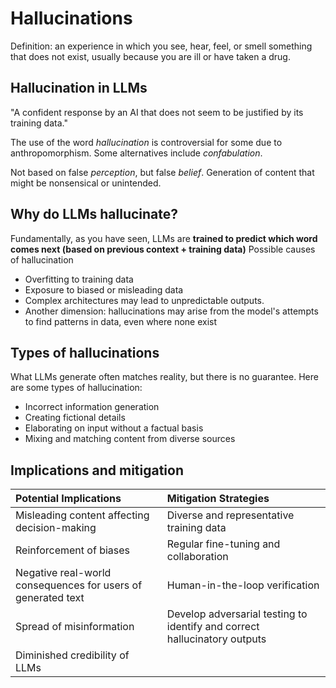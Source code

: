 # Hallucinations

Definition: an experience in which you see, hear, feel, or smell something that does not exist, usually because you are ill or have taken a drug.

## Hallucination in LLMs

"A confident response by an AI that does not seem to be justified by its training data."

The use of the word *hallucination* is controversial for some due to anthropomorphism. Some alternatives include *confabulation*.

Not based on false *perception*, but false *belief*. Generation of content that might be nonsensical or unintended.

## Why do LLMs hallucinate?

Fundamentally, as you have seen, LLMs are **trained to predict which word comes next (based on previous context + training data)**
Possible causes of hallucination
- Overfitting to training data
- Exposure to biased or misleading data
- Complex architectures may lead to unpredictable outputs.
- Another dimension: hallucinations may arise from the model's attempts to find patterns in data, even where none exist
## Types of hallucinations

What LLMs generate often matches reality, but there is no guarantee. Here are some types of hallucination:
- Incorrect information generation
- Creating fictional details
- Elaborating on input without a factual basis
- Mixing and matching content from diverse sources
## Implications and mitigation

| Potential Implications                                       | Mitigation Strategies                                                     |
| :----------------------------------------------------------- | :------------------------------------------------------------------------ |
| Misleading content affecting decision-making                 | Diverse and representative training data                                  |
| Reinforcement of biases                                      | Regular fine-tuning and collaboration                                     |
| Negative real-world consequences for users of generated text | Human-in-the-loop verification                                            |
| Spread of misinformation                                     | Develop adversarial testing to identify and correct hallucinatory outputs |
| Diminished credibility of LLMs                               |                                                                           |
